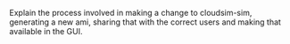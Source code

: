 Explain the process involved in making a change to cloudsim-sim,
generating a new ami, sharing that with the correct users and making
that available in the GUI.
